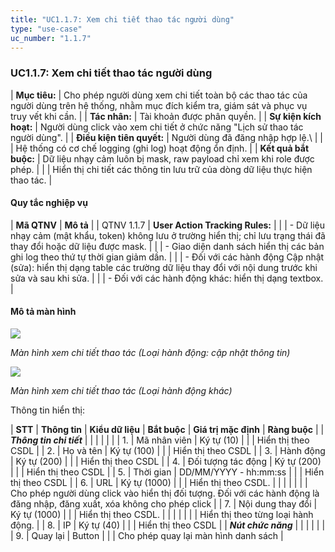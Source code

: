 ```yaml
---
title: "UC1.1.7: Xem chi tiết thao tác người dùng"
type: "use-case"
uc_number: "1.1.7"
---
```


### UC1.1.7: Xem chi tiết thao tác người dùng

| **Mục tiêu:** | Cho phép người dùng xem chi tiết toàn bộ các thao tác của người dùng trên hệ thống, nhằm mục đích kiểm tra, giám sát và phục vụ truy vết khi cần. |
| **Tác nhân:** | Tài khoản được phân quyền. |
| **Sự kiện kích hoạt:** | Người dùng click vào xem chi tiết ở chức năng "Lịch sử thao tác người dùng". |
| **Điều kiện tiên quyết:** | Người dùng đã đăng nhập hợp lệ.\ |
|  | Hệ thống có cơ chế logging (ghi log) hoạt động ổn định. |
| **Kết quả bắt buộc:** | Dữ liệu nhạy cảm luôn bị mask, raw payload chỉ xem khi role được phép. |
|  | Hiển thị chi tiết các thông tin lưu trữ của dòng dữ liệu thực hiện thao tác. |

#### Quy tắc nghiệp vụ

| **Mã QTNV** | **Mô tả** |
| QTNV 1.1.7 | **User Action Tracking Rules:** |
|  | - Dữ liệu nhạy cảm (mật khẩu, token) không lưu ở trường hiển thị; chỉ lưu trạng thái đã thay đổi hoặc dữ liệu được mask. |
|  | - Giao diện danh sách hiển thị các bản ghi log theo thứ tự thời gian giảm dần. |
|  | - Đối với các hành động Cập nhật (sửa): hiển thị dạng table các trường dữ liệu thay đổi với nội dung trước khi sửa và sau khi sửa. |
|  | - Đối với các hành động khác: hiển thị dạng textbox. |

#### Mô tả màn hình

![](media/image114.png)

*Màn hình xem chi tiết thao tác (Loại hành động: cập nhật thông tin)*

![](media/image116.png)

*Màn hình xem chi tiết thao tác (Loại hành động khác)*

Thông tin hiển thị:

| **STT** | **Thông tin** | **Kiểu dữ liệu** | **Bắt buộc** | **Giá trị mặc định** | **Ràng buộc** |
| ***Thông tin chi tiết*** |  |  |  |  |  |
| 1. | Mã nhân viên | Ký tự (10) |  |  | Hiển thị theo CSDL |
| 2. | Họ và tên | Ký tự (100) |  |  | Hiển thị theo CSDL |
| 3. | Hành động | Ký tự (200) |  |  | Hiển thị theo CSDL |
| 4. | Đối tượng tác động | Ký tự (200) |  |  | Hiển thị theo CSDL |
| 5. | Thời gian | DD/MM/YYYY - hh:mm:ss |  |  | Hiển thị theo CSDL |
| 6. | URL | Ký tự (1000) |  |  | Hiển thị theo CSDL. |
|  |  |  |  |  | Cho phép người dùng click vào hiển thị đối tượng. Đối với các hành động là đăng nhập, đăng xuất, xóa không cho phép click |
| 7. | Nội dung thay đổi | Ký tự (1000) |  |  | Hiển thị theo CSDL. |
|  |  |  |  |  | Hiển thị theo từng loại hành động. |
| 8. | IP | Ký tự (40) |  |  | Hiển thị theo CSDL |
| ***Nút chức năng*** |  |  |  |  |  |
| 9\. | Quay lại | Button |  |  | Cho phép quay lại màn hình danh sách |
